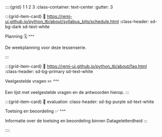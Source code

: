 ::::{grid} 1 1 2 3
:class-container: text-center
:gutter: 3

:::{grid-item-card}
:link: https://remi-ui.github.io/python_tb/about/syllabus_bits/schedule.html
:class-header: sd-bg-dark sd-text-white

Planning 🗓
^^^

De weekplanning voor deze lessenserie.

:::

:::{grid-item-card}
:link: https://remi-ui.github.io/python_tb/about/faq.html
:class-header: sd-bg-primary sd-text-white

Veelgestelde vragen ✏️
^^^

Een lijst met veelgestelde vragen en de antwoorden hierop.
:::

:::{grid-item-card}
:link: evaluation
:class-header: sd-bg-purple sd-text-white

Toetsing en beoordeling ✅
^^^

Informatie over de toetsing en beoordeling binnen Datageletterdheid
:::

::::
